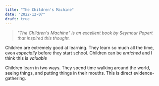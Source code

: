 ```yaml
---
title: "The Children's Machine"
date: "2022-12-07"
draft: true
---
```


> *"The Children's Machine" is an excellent book by Seymour Papert that inspired this thought.*

Children are extremely good at learning. They learn so much all the time, ~~even~~ *especially* before they start school. Children can be *enriched* and I think this is *valuable*
 
Children learn in two ways. They spend time walking around the world, seeing things, and putting things in their mouths. This is direct evidence-gathering.